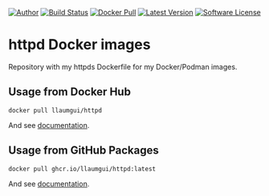 [![Author][ico-twitter]][link-twitter]
[![Build Status][ico-ghactions]][link-ghactions]
[![Docker Pull][ico-docker]][link-docker]
[![Latest Version][ico-version]][link-docker]
[![Software License][ico-license]](LICENSE)


# httpd Docker images

Repository with my httpds Dockerfile for my Docker/Podman images.

## Usage from Docker Hub

```
docker pull llaumgui/httpd
```

And see [documentation](https://github.com/llaumgui/docker-images-httpd/tree/main/8.0).

## Usage from GitHub Packages

```
docker pull ghcr.io/llaumgui/httpd:latest
```

And see [documentation](https://github.com/llaumgui/docker-images-httpd/tree/main/8.0).

[ico-twitter]: https://img.shields.io/static/v1?label=Author&message=llaumgui&color=50ABF1&logo=twitter&style=flat-square
[link-twitter]: https://twitter.com/llaumgui
[ico-docker]: https://img.shields.io/docker/pulls/llaumgui/httpd?color=%2496ed&logo=docker&style=flat-square
[link-docker]: https://hub.docker.com/r/llaumgui/httpd
[ico-ghactions]: https://img.shields.io/github/workflow/status/llaumgui/docker-images-httpd/Docker%20Image%20CI?style=flat-square&logo=github&label=CI/CD
[link-ghactions]: https://github.com/llaumgui/docker-images-httpd/actions
[ico-version]: https://img.shields.io/docker/v/llaumgui/httpd?sort=semver&color=%2496ed&logo=docker&style=flat-square
[ico-license]: https://img.shields.io/github/license/llaumgui/docker-images-httpd?style=flat-square
